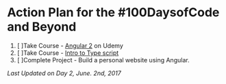 # Action Plan for the #100DaysofCode and Beyond 

1. [ ]Take Course - [Angular 2](https://www.udemy.com/angular-2-tutorial-for-beginners) on Udemy
2. [ ]Take Course - [Intro to Type script](https://www.udemy.com/typescript/learn/v4/)
3. [ ]Complete Project - Build a personal website using Angular.
 
<i>Last Updated on Day 2, June. 2nd, 2017</i>
